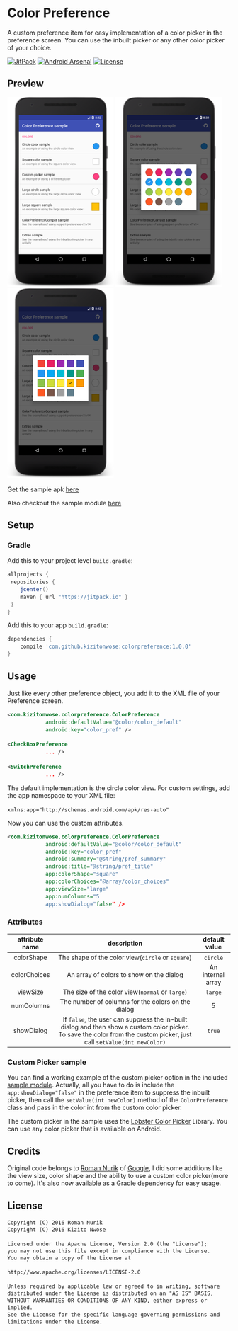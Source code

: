 # Color Preference

A custom preference item for easy implementation of a color picker in the preference screen. You can use the inbuilt picker or any other color picker of your choice.

[![JitPack](https://jitpack.io/v/kizitonwose/colorpreference.svg)](https://jitpack.io/#kizitonwose/colorpreference) 
[![Android Arsenal](https://img.shields.io/badge/Android%20Arsenal-Color%20Preference-brightgreen.svg)](https://android-arsenal.com/details/1/4401) 
[![License](https://img.shields.io/badge/License-Apache%202.0-blue.svg)](http://www.apache.org/licenses/LICENSE-2.0)


## Preview

<img src="/art/screenshot1.png" alt="ExampleMain" width="240"> <img src="/art/screenshot2.png" alt="ExampleCircle" width="240"> <img src="/art/screenshot3.png" alt="ExampleSquare" width="240">

Get the sample apk [here](https://github.com/kizitonwose/colorpreference/releases/download/1.0.0/sample-1.0.0.apk) 

Also checkout the sample module [here](/sample/)

## Setup

### Gradle

Add this to your project level `build.gradle`:

```groovy
allprojects {
 repositories {
    jcenter()
    maven { url "https://jitpack.io" }
 }
}
```

Add this to your app `build.gradle`:

```groovy
dependencies {
	compile 'com.github.kizitonwose:colorpreference:1.0.0'
}
```

## Usage


Just like every other preference object, you add it to the XML file of your Preference screen.


```xml
<com.kizitonwose.colorpreference.ColorPreference
            android:defaultValue="@color/color_default"
            android:key="color_pref" />

<CheckBoxPreference
            ... />

<SwitchPreference
            ... />

```

The default implementation is the circle color view. For custom settings, add the app namespace to your XML file:

`xmlns:app="http://schemas.android.com/apk/res-auto"`

Now you can use the custom attributes.

```xml
<com.kizitonwose.colorpreference.ColorPreference
            android:defaultValue="@color/color_default"
            android:key="color_pref"
            android:summary="@string/pref_summary"
            android:title="@string/pref_title"
            app:colorShape="square"
            app:colorChoices="@array/color_choices"
            app:viewSize="large"
            app:numColumns="5
            app:showDialog="false" />
```


### Attributes

|attribute name|description|default value|
|:-:|:-:|:-:|
|colorShape|The shape of the color view(`circle` or `square`)| `circle`|
|colorChoices|An array of colors to show on the dialog| An internal array |
|viewSize|The size of the color view(`normal` or `large`) |`large`|
|numColumns|The number of columns for the colors on the dialog| 5 |
|showDialog|If `false`, the user can suppress the in-built dialog and then show a custom color picker. To save the color from the custom picker, just call `setValue(int newColor)`| `true` |


### Custom Picker sample

You can find a working example of the custom picker option in the included [sample module](/sample/com.kizitonwose.colorpickerpreferencesample.MainActivity.java). 
Actually, all you have to do is include the `app:showDialog="false"` in the preference item to suppress the inbuilt picker, then call the `setValue(int newColor)` method of the `ColorPreference` class and pass in the color int from the custom color picker.

The custom picker in the sample uses the [Lobster Color Picker](https://github.com/LarsWerkman/Lobsterpicker) Library. You can use any color picker that is available on Android.


## Credits

Original code belongs to [Roman Nurik](https://github.com/romannurik) of [Google](https://github.com/google), I did some additions like the view size, color shape and the ability to use a custom color picker(more to come). It's also now available as a Gradle dependency for easy usage.

## License

```
Copyright (C) 2016 Roman Nurik
Copyright (C) 2016 Kizito Nwose

Licensed under the Apache License, Version 2.0 (the "License");
you may not use this file except in compliance with the License.
You may obtain a copy of the License at

http://www.apache.org/licenses/LICENSE-2.0

Unless required by applicable law or agreed to in writing, software
distributed under the License is distributed on an "AS IS" BASIS,
WITHOUT WARRANTIES OR CONDITIONS OF ANY KIND, either express or implied.
See the License for the specific language governing permissions and
limitations under the License.
```
